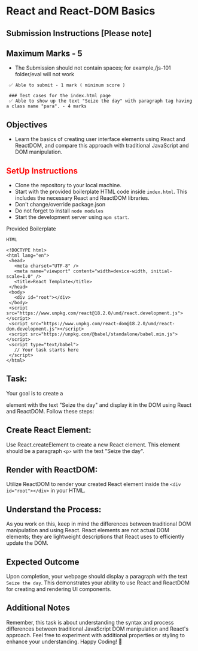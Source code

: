 # React and React-DOM Basics

## Submission Instructions [Please note]

## Maximum Marks - 5

- The Submission should not contain spaces; for example,/js-101 folder/eval will not work

```
 ✅ Able to submit - 1 mark ( minimum score )

 ### Test cases for the index.html page
 ✅ Able to show up the text "Seize the day" with paragraph tag having a class name "para". - 4 marks
 ```

 ## Objectives

 - Learn the basics of creating user interface elements using React and ReactDOM, and compare this approach with traditional JavaScript and DOM manipulation.

 <h2 style="color: red">
SetUp Instructions
</h2>
 
- Clone the repository to your local machine.
- Start with the provided boilerplate HTML code inside `index.html`. This includes the necessary React and ReactDOM libraries.
- Don't change/override package.json
- Do not forget to install `node modules`
- Start the development server using `npm start`.

Provided Boilerplate

 ```
 HTML 

 <!DOCTYPE html>
<html lang="en">
  <head>
    <meta charset="UTF-8" />
    <meta name="viewport" content="width=device-width, initial-scale=1.0" />
    <title>React Template</title>
  </head>
  <body>
    <div id="root"></div>
  </body>
  <script src="https://www.unpkg.com/react@18.2.0/umd/react.development.js"></script>
  <script src="https://www.unpkg.com/react-dom@18.2.0/umd/react-dom.development.js"></script>
  <script src="https://unpkg.com/@babel/standalone/babel.min.js"></script>
  <script type="text/babel">
    // Your task starts here
  </script>
</html>

 ```

## Task: 
Your goal is to create a <p> element with the text "Seize the day" and display it in the DOM using React and ReactDOM. Follow these steps:

## Create React Element: 
Use React.createElement to create a new React element. This element should be a paragraph `<p>` with the text "Seize the day".

## Render with ReactDOM: 
Utilize ReactDOM to render your created React element inside the `<div id="root"></div>` in your HTML.

## Understand the Process: 
As you work on this, keep in mind the differences between traditional DOM manipulation and using React. React elements are not actual DOM elements; they are lightweight descriptions that React uses to efficiently update the DOM.

## Expected Outcome
Upon completion, your webpage should display a paragraph with the text `Seize the day`. This demonstrates your ability to use React and ReactDOM for creating and rendering UI components.

## Additional Notes
Remember, this task is about understanding the syntax and process differences between traditional JavaScript DOM manipulation and React's approach.
Feel free to experiment with additional properties or styling to enhance your understanding.
Happy Coding! 🚀
